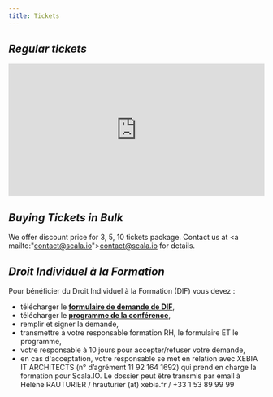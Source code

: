 ```yaml
---
title: Tickets
---
```


<em>Regular tickets</em>
------------------
<div style="width:100%; text-align:left;">
  <iframe src="http://www.eventbrite.com/tickets-external?eid=7490047935&ref=etckt&v=2" frameborder="0" height="260px" width="100%" vspace="0" hspace="0" marginheight="5" marginwidth="5" scrolling="no" allowtransparency="true"></iframe>
</div> 

<em>Buying Tickets in Bulk</em>
------------------
We offer discount price for 3, 5, 10 tickets package. Contact us at <a mailto:"contact@scala.io">contact@scala.io</a> for details.


<em>Droit Individuel à la Formation</em>
------------------
Pour bénéficier du Droit Individuel à la Formation (DIF) vous devez :

* télécharger le **[formulaire de demande de DIF](/assets/pdf/LettreDemandeDIF.pdf)**,
* télécharger le **[programme de la conférence](/assets/pdf/ProgrammeScalaIO.pdf)**,
* remplir et signer la demande,
* transmettre à votre responsable formation RH, le formulaire ET le programme,
* votre responsable à 10 jours pour accepter/refuser votre demande,
* en cas d'acceptation, votre responsable se met en relation avec XEBIA IT ARCHITECTS (n° d’agrément 11 92 164 1692) qui prend en charge la formation pour Scala.IO. Le dossier peut être transmis par email à Hélène RAUTURIER / hrauturier (at) xebia.fr / +33 1 53 89 99 99




